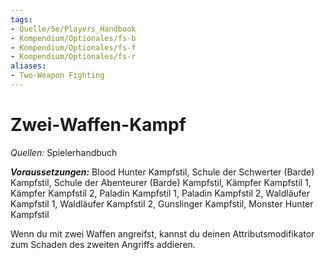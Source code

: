 ```yaml
---
tags:
- Quelle/5e/Players_Handbook
- Kompendium/Optionales/fs-b
- Kompendium/Optionales/fs-f
- Kompendium/Optionales/fs-r
aliases:
- Two-Weapon Fighting
---
```

# Zwei-Waffen-Kampf
_Quellen:_ Spielerhandbuch

**_Voraussetzungen:_** Blood Hunter Kampfstil, Schule der Schwerter (Barde) Kampfstil, Schule der Abenteurer (Barde) Kampfstil, Kämpfer Kampfstil 1, Kämpfer Kampfstil 2, Paladin Kampfstil 1, Paladin Kampfstil 2, Waldläufer Kampfstil 1, Waldläufer Kampfstil 2, Gunslinger Kampfstil, Monster Hunter Kampfstil

Wenn du mit zwei Waffen angreifst, kannst du deinen Attributsmodifikator zum Schaden des zweiten Angriffs addieren.